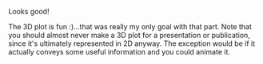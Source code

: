 Looks good! 

The 3D plot is fun :)...that was really my only goal with that part. Note that you should almost never make a 3D plot for a presentation or publication, since it's ultimately represented in 2D anyway. The exception would be if it actually conveys some useful information and you could animate it.
